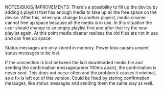 NOTES/BUGS/IMPROVEMENTS:
There's a possibility to fill up the device by adding a playlist that has enough media to take up all the free space on the device.
After this, when you change to another playlist, media cleaner cannot free up space because all the media is in use.
In this situation the user should change to an empty playlist first and after that try the new playlist again. 
At this point media cleaner realizes the old files are not in use and can free up space.

Status messages are only stored in memory. Power loss causes unsent status messages to be lost. 

If the connection is lost between the last downloaded media file and sending the confirmation message(under 100ms apart), the confirmation is never sent. 
This does not occur often and the problem it causes it minimal, so a fix is left out of this version. 
Could be fixed by storing confirmation messages, like status messages and sending them the same way as well.

